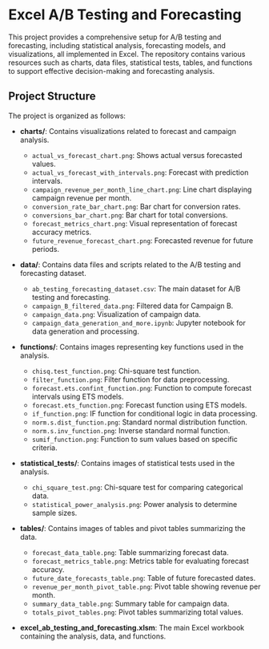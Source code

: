 # Excel A/B Testing and Forecasting

This project provides a comprehensive setup for A/B testing and forecasting, including statistical analysis, forecasting models, and visualizations, all implemented in Excel. The repository contains various resources such as charts, data files, statistical tests, tables, and functions to support effective decision-making and forecasting analysis.

## Project Structure

The project is organized as follows:

- **charts/**: Contains visualizations related to forecast and campaign analysis.
  - `actual_vs_forecast_chart.png`: Shows actual versus forecasted values.
  - `actual_vs_forecast_with_intervals.png`: Forecast with prediction intervals.
  - `campaign_revenue_per_month_line_chart.png`: Line chart displaying campaign revenue per month.
  - `conversion_rate_bar_chart.png`: Bar chart for conversion rates.
  - `conversions_bar_chart.png`: Bar chart for total conversions.
  - `forecast_metrics_chart.png`: Visual representation of forecast accuracy metrics.
  - `future_revenue_forecast_chart.png`: Forecasted revenue for future periods.

- **data/**: Contains data files and scripts related to the A/B testing and forecasting dataset.
  - `ab_testing_forecasting_dataset.csv`: The main dataset for A/B testing and forecasting.
  - `campaign_B_filtered_data.png`: Filtered data for Campaign B.
  - `campaign_data.png`: Visualization of campaign data.
  - `campaign_data_generation_and_more.ipynb`: Jupyter notebook for data generation and processing.

- **functions/**: Contains images representing key functions used in the analysis.
  - `chisq.test_function.png`: Chi-square test function.
  - `filter_function.png`: Filter function for data preprocessing.
  - `forecast.ets.confint_function.png`: Function to compute forecast intervals using ETS models.
  - `forecast.ets_function.png`: Forecast function using ETS models.
  - `if_function.png`: IF function for conditional logic in data processing.
  - `norm.s.dist_function.png`: Standard normal distribution function.
  - `norm.s.inv_function.png`: Inverse standard normal function.
  - `sumif_function.png`: Function to sum values based on specific criteria.

- **statistical_tests/**: Contains images of statistical tests used in the analysis.
  - `chi_square_test.png`: Chi-square test for comparing categorical data.
  - `statistical_power_analysis.png`: Power analysis to determine sample sizes.

- **tables/**: Contains images of tables and pivot tables summarizing the data.
  - `forecast_data_table.png`: Table summarizing forecast data.
  - `forecast_metrics_table.png`: Metrics table for evaluating forecast accuracy.
  - `future_date_forecasts_table.png`: Table of future forecasted dates.
  - `revenue_per_month_pivot_table.png`: Pivot table showing revenue per month.
  - `summary_data_table.png`: Summary table for campaign data.
  - `totals_pivot_tables.png`: Pivot tables summarizing total values.

- **excel_ab_testing_and_forecasting.xlsm**: The main Excel workbook containing the analysis, data, and functions.